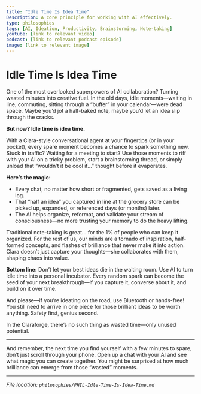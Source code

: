```yaml
---
title: "Idle Time Is Idea Time"
Description: A core principle for working with AI effectively.
type: philosophies
tags: [AI, Ideation, Productivity, Brainstorming, Note-taking]
youtube: [link to relevant video]
podcast: [link to relevant podcast episode]
image: [link to relevant image]
---
```


# Idle Time Is Idea Time

One of the most overlooked superpowers of AI collaboration? Turning wasted minutes into creative fuel. In the old days, idle moments—waiting in line, commuting, sitting through a “buffer” in your calendar—were dead space. Maybe you’d jot a half-baked note, maybe you’d let an idea slip through the cracks.

**But now? Idle time is idea time.**

With a Clara-style conversational agent at your fingertips (or in your pocket), every spare moment becomes a chance to spark something new. Stuck in traffic? Waiting for a meeting to start? Use those moments to riff with your AI on a tricky problem, start a brainstorming thread, or simply unload that “wouldn’t it be cool if…” thought before it evaporates.

**Here’s the magic:**

* Every chat, no matter how short or fragmented, gets saved as a living log.
* That “half an idea” you captured in line at the grocery store can be picked up, expanded, or referenced days (or months) later.
* The AI helps organize, reformat, and validate your stream of consciousness—no more trusting your memory to do the heavy lifting.

Traditional note-taking is great… for the 1% of people who can keep it organized. For the rest of us, our minds are a tornado of inspiration, half-formed concepts, and flashes of brilliance that never make it into action. Clara doesn’t just capture your thoughts—she collaborates with them, shaping chaos into value.

**Bottom line:**
Don’t let your best ideas die in the waiting room. Use AI to turn idle time into a personal incubator. Every random spark can become the seed of your next breakthrough—if you capture it, converse about it, and build on it over time.

And please—if you’re ideating on the road, use Bluetooth or hands-free! You still need to arrive in one piece for those brilliant ideas to be worth anything. Safety first, genius second.

In the Claraforge, there’s no such thing as wasted time—only unused potential.

---

And remember, the next time you find yourself with a few minutes to spare, don’t just scroll through your phone. Open up a chat with your AI and see what magic you can create together. You might be surprised at how much brilliance can emerge from those “wasted” moments.

---

*File location: `philosophies/PHIL-Idle-Time-Is-Idea-Time.md`*
